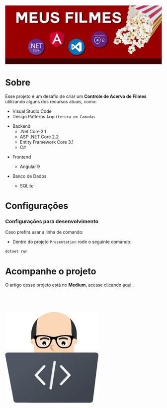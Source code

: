 ![](.screenshots/meusFilmes.jpg)

# Sobre

Esse projeto é um desafio de criar um **Controle de Acervo de Filmes** utilizando alguns dos recursos atuais, como:

- Visual Studio Code
- Design Patterns `Arquitetura em Camadas`

* Backend
  - .Net Core 3.1
  - ASP .NET Core 2.2
  - Entity Framework Core 3.1
  - C#

- Frontend

  - Angular 9

- Banco de Dados
  - SQLite

# Configurações

### Configurações para desenvolvimento

Caso prefira usar a linha de comando:

- Dentro do projeto `Presentation` rode o seguinte comando:

```
dotnet run
```

# Acompanhe o projeto

O artigo desse projeto está no **Medium**, acesse clicando [aqui](https://medium.com/@phjb/criando-acervos-de-filmes-com-asp-net-core-webapi-e-angular-parte-i-62582aab2f4).

<br>
<br>
<br>

![](.screenshots/face-notebook_300x292.jpg)
